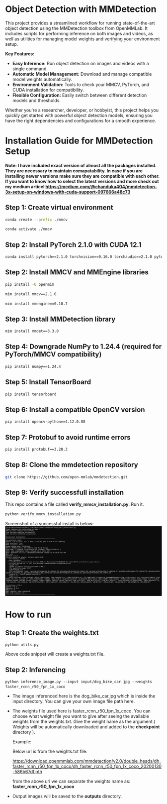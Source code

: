 # Object Detection with MMDetection

This project provides a streamlined workflow for running state-of-the-art object detection using the MMDetection toolbox from OpenMMLab. It includes scripts for performing inference on both images and videos, as well as utilities for managing model weights and verifying your environment setup.

**Key Features:**
- **Easy Inference:** Run object detection on images and videos with a single command.
- **Automatic Model Management:** Download and manage compatible model weights automatically.
- **Environment Validation:** Tools to check your MMCV, PyTorch, and CUDA installation for compatibility.
- **Flexible Configuration:** Easily switch between different detection models and thresholds.

Whether you're a researcher, developer, or hobbyist, this project helps you quickly get started with powerful object detection models, ensuring you have the right dependencies and configurations for a smooth experience.



# Installation Guide for MMDetection Setup
#### Note: I have included exact version of almost all the packages installed. They are necessary to maintain comapatability. In case if you are installing newer versions make sure they are compatible with each other. If you want to know how to select the latest versions and more check out my medium articel  https://medium.com/@chanduka404/mmdetection-3x-setup-on-windows-with-cuda-support-097666a48c73
## Step 1: Create virtual environment
```bash
conda create --prefix ./mmcv
```
```bash
conda activate ./mmcv
```

## Step 2: Install PyTorch 2.1.0 with CUDA 12.1
```bash
conda install pytorch==2.1.0 torchvision==0.16.0 torchaudio==2.1.0 pytorch-cuda=12.1 -c pytorch -c nvidia
```


## Step 2: Install MMCV and MMEngine libraries
```bash
pip install -U openmim
```
```bash
mim install mmcv==2.1.0
```
```bash
mim install mmengine==0.10.7
```


## Step 3: Install MMDetection library
```bash
mim install mmdet==3.3.0
```

## Step 4: Downgrade NumPy to 1.24.4 (required for PyTorch/MMCV compatibility)
```bash
pip install numpy==1.24.4
```
## Step 5: Install TensorBoard
```bash
pip install tensorboard
```

## Step 6: Install a compatible OpenCV version
```bash
pip install opencv-python==4.12.0.88
```


## Step 7: Protobuf to avoid runtime errors
```bash
pip install protobuf==3.20.3
```

## Step 8: Clone the mmdetection repository
```bash
git clone https://github.com/open-mmlab/mmdetection.git
```

## Step 9: Verify successfull installation
This repo contains a file called **verify_mmcv_installation.py**. Run it.
```bash
python verify_mmcv_installation.py
```
Screenshot of a successful install is below:
![finding the correct pytorch version and cuda](/install_success.png "Matching pytorch version and cuda")

# How to run

## Step 1: Create the weights.txt
    python utils.py
Above code snippet will create a weights.txt file.

## Step 2: Inferencing
    python inference_image.py --input input/dog_bike_car.jpg --weights faster_rcnn_r50_fpn_1x_coco

 -  The image inferenced here is the dog_bike_car.jpg which is inside the input directory. You can give your own image file path here.

 -  The weights file used here is faster_rcnn_r50_fpn_1x_coco. You can choose what weight file you want to give after seeing the available weights from the weights.txt. Give the weight name as the argument.( Weights will be automatically downloaded and added to the **checkpoint** directory ).

    Example: 

    Below url is from the weights.txt file.

    https://download.openmmlab.com/mmdetection/v2.0/double_heads/dh_faster_rcnn_r50_fpn_1x_coco/dh_faster_rcnn_r50_fpn_1x_coco_20200130-586b67df.pth

    from the above url we can separate the weights name as: **faster_rcnn_r50_fpn_1x_coco**

- Output images will be saved to the **outputs** directory.
